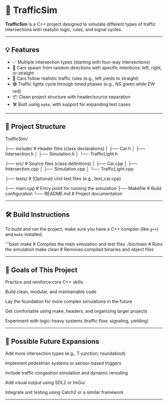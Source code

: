 # 🚦 TrafficSim

**TrafficSim** is a C++ project designed to simulate different types of traffic intersections with realistic logic, rules, and signal cycles.

---

## 💡 Features

- ✅ Multiple intersection types (starting with four-way intersections)
- 🚗 Cars spawn from random directions with specific intentions: left, right, or straight
- 🚦 Cars follow realistic traffic rules (e.g., left yields to straight)
- 🟢 Traffic lights cycle through timed phases (e.g., NS green while EW red)
- 📦 Clean project structure with header/source separation
- 🛠️ Built using `make`, with support for expanding test cases

---

## 📁 Project Structure

TrafficSim/ 

├── include/ # Header files (class declarations) │ 
├── Car.h │ 
├── Intersection.h │ 
├── Simulation.h │ 
└── TrafficLight.h 

├── src/ # Source files (class definitions) │ 
├── Car.cpp │ 
├── Intersection.cpp │ 
├── Simulation.cpp │ 
└── TrafficLight.cpp 

├── tests/ # (Optional) Unit test files (e.g., test_car.cpp) 

├── main.cpp # Entry point for running the simulation 
├── Makefile # Build configuration 
└── README.md # Project documentation

---

## 🛠️ Build Instructions

To build and run the project, make sure you have a C++ compiler (like `g++`) and `make` installed.

'''bash
make            # Compiles the main simulation and test files
./bin/main      # Runs the simulation
make clean      # Removes compiled binaries and object files

---

## 🎯 Goals of This Project

Practice and reinforce core C++ skills

Build clean, modular, and maintainable code

Lay the foundation for more complex simulations in the future

Get comfortable using make, headers, and organizing larger projects

Experiment with logic-heavy systems (traffic flow, signaling, yielding)

---

## 🔧 Possible Future Expansions

Add more intersection types (e.g., T-junction, roundabout)

Implement pedestrian systems or sensor-based triggers

Include traffic congestion simulation and dynamic rerouting

Add visual output using SDL2 or ImGui

Integrate unit testing using Catch2 or a similar framework

---
